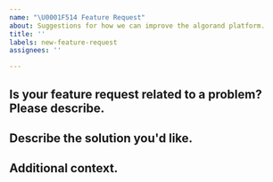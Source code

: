 ```yaml
---
name: "\U0001F514 Feature Request"
about: Suggestions for how we can improve the algorand platform.
title: ''
labels: new-feature-request
assignees: ''

---
```


## Is your feature request related to a problem? Please describe.

<!-- A clear and concise description of what the problem is. Ex. I'm always frustrated when [...] -->

## Describe the solution you'd like.

<!-- A clear and concise description of what you want to happen. -->

## Additional context.

<!-- Add any other context or screenshots about the feature request here. -->
